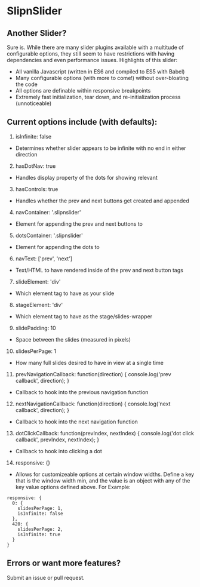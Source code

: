 # SlipnSlider

## Another Slider?

Sure is. While there are many slider plugins available with a multitude of configurable options, they still seem to have restrictions with having dependencies and even performance issues. Highlights of this slider:

- All vanilla Javascript (written in ES6 and compiled to ES5 with Babel)
- Many configurable options (with more to come!) without over-bloating the code
- All options are definable within responsive breakpoints
- Extremely fast initialization, tear down, and re-initialization process (unnoticeable)


## Current options include (with defaults):

1. isInfinite: false
- Determines whether slider appears to be infinite with no end in either direction

2. hasDotNav: true
- Handles display property of the dots for showing relevant

3. hasControls: true
- Handles whether the prev and next buttons get created and appended

4. navContainer: '.slipnslider'
- Element for appending the prev and next buttons to

5. dotsContainer: '.slipnslider'
- Element for appending the dots to

6. navText: ['prev', 'next']
- Text/HTML to have rendered inside of the prev and next button tags

7. slideElement: 'div'
- Which element tag to have as your slide

8. stageElement: 'div'
- Which element tag to have as the stage/slides-wrapper

9. slidePadding: 10
- Space between the slides (measured in pixels)

10. slidesPerPage: 1
- How many full slides desired to have in view at a single time

11. prevNavigationCallback: function(direction) { console.log('prev callback', direction); }
- Callback to hook into the previous navigation function

12. nextNavigationCallback: function(direction) { console.log('next callback', direction); }
- Callback to hook into the next navigation function

13. dotClickCallback: function(prevIndex, nextIndex) { console.log('dot click callback', prevIndex, nextIndex); }
- Callback to hook into clicking a dot

14. responsive: {}
- Allows for customizeable options at certain window widths. Define a key that is the window width min, and the value is an object with any of the key value options defined above. For Example:


```
responsive: {
  0: {
    slidesPerPage: 1,
    isInfinite: false
  },
  420: {
    slidesPerPage: 2,
    isInfinite: true
  }
}
```

## Errors or want more features?

Submit an issue or pull request.
